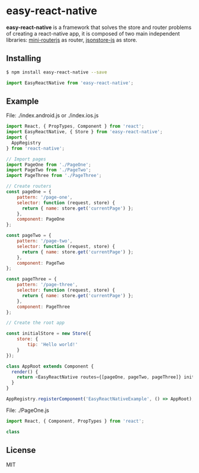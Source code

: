 # easy-react-native

**easy-react-native** is a framework that solves the store and router problems of creating a react-native app, it is composed of two main independent libraries:
[mini-routerjs](https://github.com/Jimmy-YMJ/mini-routerjs) as router, [jsonstore-js](https://github.com/Jimmy-YMJ/jsonstore-js) as store.


## Installing
```bash
$ npm install easy-react-native --save
```

```javascript
import EasyReactNative from 'easy-react-native';

```

## Example

File: ./index.android.js or ./index.ios.js
```javascript
import React, { PropTypes, Component } from 'react';
import EasyReactNative, { Store } from 'easy-react-native';
import {
  AppRegistry
} from 'react-native';

// Import pages
import PageOne from './PageOne';
import PageTwo from './PageTwo';
import PageThree from './PageThree';

// Create routers
const pageOne = {
    pattern: '/page-one',
    selector: function (request, store) {
      return { name: store.get('currentPage') };
    },
    component: PageOne
};

const pageTwo = {
    pattern: '/page-two',
    selector: function (request, store) {
      return { name: store.get('currentPage') };
    },
    component: PageTwo
};

const pageThree = {
    pattern: '/page-three',
    selector: function (request, store) {
      return { name: store.get('currentPage') };
    },
    component: PageThree
};

// Create the root app

const initialStore = new Store({
    store: {
        tip: 'Hello world!'
    }
});

class AppRoot extends Component {
  render() {
    return <EasyReactNative routes={[pageOne, pageTwo, pageThree]} initialPath="/page-one" initialStore={initialStore}/>;
  }
}

AppRegistry.registerComponent('EasyReactNativeExample', () => AppRoot);

```

File: ./PageOne.js

```javascript
import React, { Component, PropTypes } from 'react';

class

```

## License
MIT
